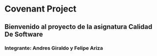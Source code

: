 # Covenant Project
## Bienvenido al proyecto de la asignatura Calidad De Software
### Integrante: Andres Giraldo y Felipe Ariza